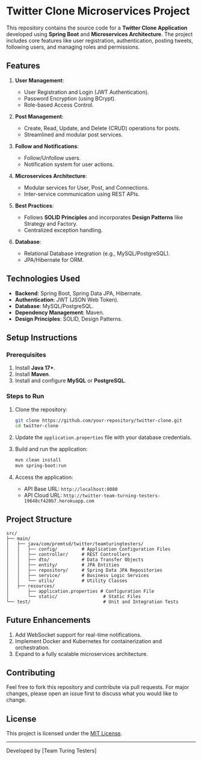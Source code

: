 
# Twitter Clone Microservices Project

This repository contains the source code for a **Twitter Clone Application** developed using **Spring Boot** and **Microservices Architecture**. The project includes core features like user registration, authentication, posting tweets, following users, and managing roles and permissions.

## Features

1. **User Management**:
    - User Registration and Login (JWT Authentication).
    - Password Encryption (using BCrypt).
    - Role-based Access Control.

2. **Post Management**:
    - Create, Read, Update, and Delete (CRUD) operations for posts.
    - Streamlined and modular post services.

3. **Follow and Notifications**:
    - Follow/Unfollow users.
    - Notification system for user actions.

4. **Microservices Architecture**:
    - Modular services for User, Post, and Connections.
    - Inter-service communication using REST APIs.

5. **Best Practices**:
    - Follows **SOLID Principles** and incorporates **Design Patterns** like Strategy and Factory.
    - Centralized exception handling.

6. **Database**:
    - Relational Database integration (e.g., MySQL/PostgreSQL).
    - JPA/Hibernate for ORM.

## Technologies Used

- **Backend**: Spring Boot, Spring Data JPA, Hibernate.
- **Authentication**: JWT (JSON Web Token).
- **Database**: MySQL/PostgreSQL.
- **Dependency Management**: Maven.
- **Design Principles**: SOLID, Design Patterns.

## Setup Instructions

### Prerequisites
1. Install **Java 17+**.
2. Install **Maven**.
3. Install and configure **MySQL** or **PostgreSQL**.

### Steps to Run
1. Clone the repository:
   ```bash
   git clone https://github.com/your-repository/twitter-clone.git
   cd twitter-clone
   ```

2. Update the `application.properties` file with your database credentials.

3. Build and run the application:
   ```bash
   mvn clean install
   mvn spring-boot:run
   ```

4. Access the application:
    - API Base URL: `http://localhost:8080`
    - API Cloud URL: `http://twitter-team-turning-testers-19648cf420b7.herokuapp.com`

## Project Structure

```
src/
├── main/
│   ├── java/com/premtsd/twitter/teamturingtesters/
│   │   ├── config/         # Application Configuration Files
│   │   ├── controller/     # REST Controllers
│   │   ├── dto/            # Data Transfer Objects
│   │   ├── entity/         # JPA Entities
│   │   ├── repository/     # Spring Data JPA Repositories
│   │   ├── service/        # Business Logic Services
│   │   └── utils/          # Utility Classes
│   ├── resources/
│       ├── application.properties # Configuration File
│       └── static/                 # Static Files
└── test/                           # Unit and Integration Tests
```

## Future Enhancements
1. Add WebSocket support for real-time notifications.
2. Implement Docker and Kubernetes for containerization and orchestration.
3. Expand to a fully scalable microservices architecture.

## Contributing

Feel free to fork this repository and contribute via pull requests. For major changes, please open an issue first to discuss what you would like to change.

## License

This project is licensed under the [MIT License](LICENSE).

---

Developed by [Team Turing Testers]
